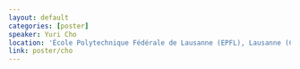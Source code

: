 ```yaml
---
layout: default
categories: [poster]
speaker: Yuri Cho
location: 'École Polytechnique Fédérale de Lausanne (EPFL), Lausanne (CH)'
link: poster/cho
---
```

